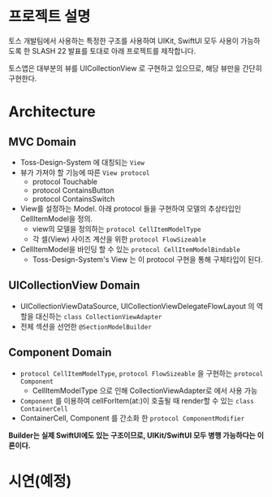 # 프로젝트 설명

토스 개발팀에서 사용하는 특정한 구조를 사용하여 UIKit, SwiftUI 모두 사용이 가능하도록 한 SLASH 22 발표를 토대로 아래 프로젝트를 제작합니다.

토스앱은 대부분의 뷰를 UICollectionView 로 구현하고 있으므로, 해당 뷰만을 간단히 구현한다.

# Architecture

## MVC Domain
- Toss-Design-System 에 대칭되는 `View`
- 뷰가 가져야 할 기능에 따른 `View protocol`
   - protocol Touchable
   - protocol ContainsButton
   - protocol ContainsSwitch
- View를 설정하는 Model. 아래 protocol 들을 구현하여 모델의 추상타입인 CellItemModel을 정의.
   - view의 모델을 정의하는 `protocol CellItemModelType`
   - 각 셀(View) 사이즈 계산을 위한 `protocol FlowSizeable`
- CellItemModel을 바인딩 할 수 있는 `protocol CellItemModelBindable`
   - Toss-Design-System's View 는 이 protocol 구현을 통해 구체타입이 된다.

## UICollectionView Domain

- UICollectionViewDataSource, UICollectionViewDelegateFlowLayout 의 역할을 대신하는 `class CollectionViewAdapter`
- 전체 섹션을 선언한 `@SectionModelBuilder`

## Component Domain

- `protocol CellItemModelType`, `protocol FlowSizeable` 을 구현하는 `protocol Component`
   - CellItemModelType 으로 인해 CollectionViewAdapter로 에서 사용 가능
- `Component` 를 이용하여 cellForItem(at:)이 호출될 때 render할 수 있는 `class ContainerCell`
- ContainerCell, Component 를 간소화 한 `protocol ComponentModifier`

**Builder는 실제 SwiftUI에도 있는 구조이므로, UIKit/SwiftUI 모두 병행 가능하다는 이론이다.**

# 시연(예정)



